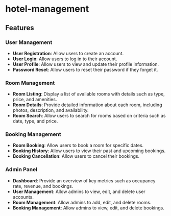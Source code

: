 # hotel-management

## Features

### User Management

- **User Registration**: Allow users to create an account.
- **User Login**: Allow users to log in to their account.
- **User Profile**: Allow users to view and update their profile information.
- **Password Reset**: Allow users to reset their password if they forget it.

### Room Management

- **Room Listing**: Display a list of available rooms with details such as type, price, and amenities.
- **Room Details**: Provide detailed information about each room, including photos, description, and availability.
- **Room Search**: Allow users to search for rooms based on criteria such as date, type, and price.

### Booking Management

- **Room Booking**: Allow users to book a room for specific dates.
- **Booking History**: Allow users to view their past and upcoming bookings.
- **Booking Cancellation**: Allow users to cancel their bookings.

### Admin Panel

- **Dashboard**: Provide an overview of key metrics such as occupancy rate, revenue, and bookings.
- **User Management**: Allow admins to view, edit, and delete user accounts.
- **Room Management**: Allow admins to add, edit, and delete rooms.
- **Booking Management**: Allow admins to view, edit, and delete bookings.
